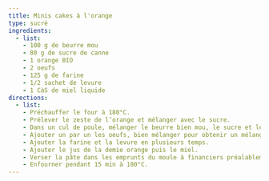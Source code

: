 ```yaml
---
title: Minis cakes à l'orange
type: sucré
ingredients:
  - list:
    - 100 g de beurre mou
    - 80 g de sucre de canne
    - 1 orange BIO
    - 2 oeufs
    - 125 g de farine
    - 1/2 sachet de levure
    - 1 CàS de miel liquide
directions:
  - list:
    - Préchauffer le four à 180°C.
    - Prélever le zeste de l’orange et mélanger avec le sucre.
    - Dans un cul de poule, mélanger le beurre bien mou, le sucre et les zestes de l’orange.
    - Ajouter un par un les oeufs, bien mélanger pour obtenir un mélange homogène.
    - Ajouter la farine et la levure en plusieurs temps.
    - Ajouter le jus de la demie orange puis le miel.
    - Verser la pâte dans les emprunts du moule à financiers préalablement beurré.
    - Enfourner pendant 15 min à 180°C.
---
```

